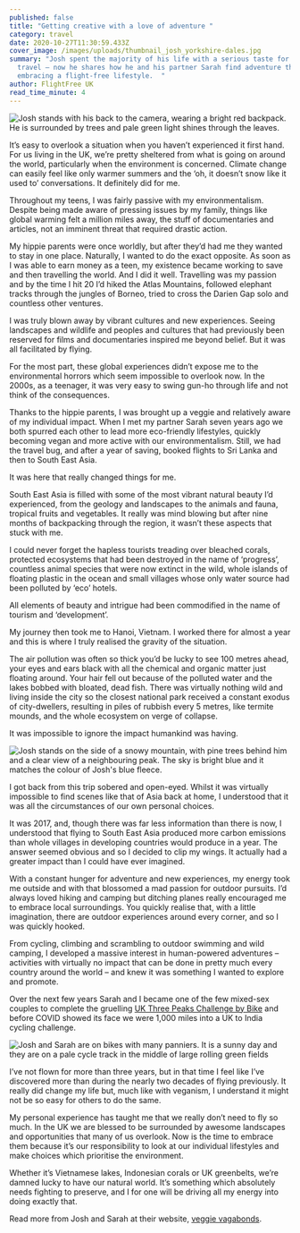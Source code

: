```yaml
---
published: false
title: "Getting creative with a love of adventure "
category: travel
date: 2020-10-27T11:30:59.433Z
cover_image: /images/uploads/thumbnail_josh_yorkshire-dales.jpg
summary: "Josh spent the majority of his life with a serious taste for long-haul
  travel – now he shares how he and his partner Sarah find adventure through
  embracing a flight-free lifestyle.  "
author: FlightFree UK
read_time_minute: 4
---
```

![Josh stands with his back to the camera, wearing a bright red backpack. He is surrounded by trees and pale green light shines through the leaves.](/images/uploads/thumbnail_josh_yorkshire-dales.jpg "Josh exploring the Yorkshire Dales ")

It’s easy to overlook a situation when you haven’t experienced it first hand. For us living in the UK, we’re pretty sheltered from what is going on around the world, particularly when the environment is concerned. Climate change can easily feel like only warmer summers and the ‘oh, it doesn’t snow like it used to’ conversations. It definitely did for me.

Throughout my teens, I was fairly passive with my environmentalism. Despite being made aware of pressing issues by my family, things like global warming felt a million miles away, the stuff of documentaries and articles, not an imminent threat that required drastic action.

My hippie parents were once worldly, but after they’d had me they wanted to stay in one place. Naturally, I wanted to do the exact opposite. As soon as I was able to earn money as a teen, my existence became working to save and then travelling the world. And I did it well. Travelling was my passion and by the time I hit 20 I’d hiked the Atlas Mountains, followed elephant tracks through the jungles of Borneo, tried to cross the Darien Gap solo and countless other ventures.

I was truly blown away by vibrant cultures and new experiences. Seeing landscapes and wildlife and peoples and cultures that had previously been reserved for films and documentaries inspired me beyond belief. But it was all facilitated by flying.

For the most part, these global experiences didn’t expose me to the environmental horrors which seem impossible to overlook now. In the 2000s, as a teenager, it was very easy to swing gun-ho through life and not think of the consequences.

Thanks to the hippie parents, I was brought up a veggie and relatively aware of my individual impact. When I met my partner Sarah seven years ago we both spurred each other to lead more eco-friendly lifestyles, quickly becoming vegan and more active with our environmentalism. Still, we had the travel bug, and after a year of saving, booked flights to Sri Lanka and then to South East Asia.

It was here that really changed things for me.

South East Asia is filled with some of the most vibrant natural beauty I’d experienced, from the geology and landscapes to the animals and fauna, tropical fruits and vegetables. It really was mind blowing but after nine months of backpacking through the region, it wasn’t these aspects that stuck with me.

I could never forget the hapless tourists treading over bleached corals, protected ecosystems that had been destroyed in the name of ‘progress’, countless animal species that were now extinct in the wild, whole islands of floating plastic in the ocean and small villages whose only water source had been polluted by ‘eco’ hotels.

All elements of beauty and intrigue had been commodified in the name of tourism and ‘development’.

My journey then took me to Hanoi, Vietnam. I worked there for almost a year and this is where I truly realised the gravity of the situation.

The air pollution was often so thick you’d be lucky to see 100 metres ahead, your eyes and ears black with all the chemical and organic matter just floating around. Your hair fell out because of the polluted water and the lakes bobbed with bloated, dead fish. There was virtually nothing wild and living inside the city so the closest national park received a constant exodus of city-dwellers, resulting in piles of rubbish every 5 metres, like termite mounds, and the whole ecosystem on verge of collapse.

It was impossible to ignore the impact humankind was having.

![Josh stands on the side of a snowy mountain, with pine trees behind him and a clear view of a neighbouring peak. The sky is bright blue and it matches the colour of Josh's blue fleece. ](/images/uploads/thumbnail_josh_french-alps-vallorcine.jpg "Josh in Vallorcine, in the French Alps ")

I got back from this trip sobered and open-eyed. Whilst it was virtually impossible to find scenes like that of Asia back at home, I understood that it was all the circumstances of our own personal choices.

It was 2017, and, though there was far less information than there is now, I understood that flying to South East Asia produced more carbon emissions than whole villages in developing countries would produce in a year. The answer seemed obvious and so I decided to clip my wings. It actually had a greater impact than I could have ever imagined.

With a constant hunger for adventure and new experiences, my energy took me outside and with that blossomed a mad passion for outdoor pursuits. I’d always loved hiking and camping but ditching planes really encouraged me to embrace local surroundings. You quickly realise that, with a little imagination, there are outdoor experiences around every corner, and so I was quickly hooked.

From cycling, climbing and scrambling to outdoor swimming and wild camping, I developed a massive interest in human-powered adventures – activities with virtually no impact that can be done in pretty much every country around the world – and knew it was something I wanted to explore and promote.

Over the next few years Sarah and I became one of the few mixed-sex couples to complete the gruelling [UK Three Peaks Challenge by Bike](https://www.threepeakschallenge.uk/national-three-peaks-challenge/cycling-the-three-peaks-challenge) and before COVID showed its face we were 1,000 miles into a UK to India cycling challenge.

![Josh and Sarah are on bikes with many panniers. It is a sunny day and they are on a pale cycle track in the middle of large rolling green fields](/images/uploads/thumbnail_josh_sarah_northern_france.jpg "Josh and Sarah cycling through Northern France")

I’ve not flown for more than three years, but in that time I feel like I’ve discovered more than during the nearly two decades of flying previously. It really did change my life but, much like with veganism, I understand it might not be so easy for others to do the same.

My personal experience has taught me that we really don’t need to fly so much. In the UK we are blessed to be surrounded by awesome landscapes and opportunities that many of us overlook. Now is the time to embrace them because it’s our responsibility to look at our individual lifestyles and make choices which prioritise the environment.

Whether it’s Vietnamese lakes, Indonesian corals or UK greenbelts, we’re damned lucky to have our natural world. It’s something which absolutely needs fighting to preserve, and I for one will be driving all my energy into doing exactly that.

Read more from Josh and Sarah at their website, [veggie vagabonds](https://veggievagabonds.com/).